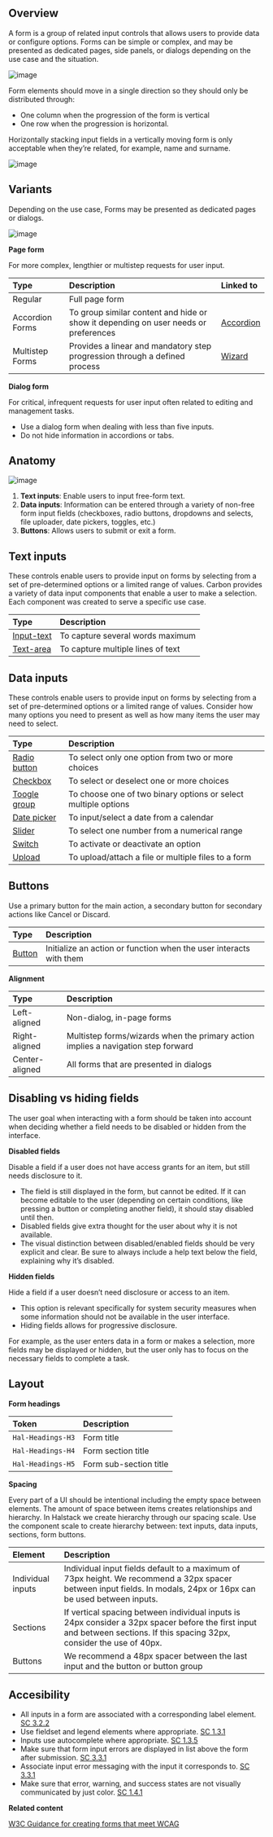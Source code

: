 ## Overview

A form is a group of related input controls that allows users to provide data or configure options. Forms can be simple or complex, and may be presented as dedicated pages, side panels, or dialogs depending on the use case and the situation.


![image](https://user-images.githubusercontent.com/44420072/114583673-237ce000-9c82-11eb-93c9-b0bde52e404b.png)


Form elements should move in a single direction so they should only be distributed through:

* One column when the progression of the form is vertical
* One row when the progression is horizontal. 

Horizontally stacking input fields in a vertically moving form is only acceptable when they’re related, for example, name and surname.


![image](https://user-images.githubusercontent.com/44420072/114583890-59ba5f80-9c82-11eb-8945-a2ef1182d570.png)


## Variants

Depending on the use case, Forms may be presented as dedicated pages or dialogs.

![image](https://user-images.githubusercontent.com/44420072/114583960-6d65c600-9c82-11eb-8626-71d4199f48ec.png)

**Page form**

For more complex, lengthier or multistep requests for user input.


| Type | Description | Linked to |
| :---         |     :---     |   :---     | 
| Regular | Full page form | |
| Accordion Forms | To group similar content and hide or show it depending on user needs or preferences | [Accordion](components/accordion/README.md) |
| Multistep Forms | Provides a linear and mandatory step progression through a defined process | [Wizard](components/wizard/README.md)|

**Dialog form**

For critical, infrequent requests for user input often related to editing and management tasks.

* Use a dialog form when dealing with less than five inputs.
* Do not hide information in accordions or tabs.

## Anatomy

![image](https://user-images.githubusercontent.com/44420072/114606499-9e9ec000-9c9b-11eb-9da9-7f1202d4f396.png)


1. **Text inputs**: Enable users to input free-form text.
2. **Data inputs**: Information can be entered through a variety of non-free form input fields (checkboxes, radio buttons, dropdowns and selects, file uploader, date pickers, toggles, etc.)
3. **Buttons**: Allows users to submit or exit a form.


## Text inputs

These controls enable users to provide input on forms by selecting from a set of pre-determined options or a limited range of values. Carbon provides a variety of data input components that enable a user to make a selection. Each component was created to serve a specific use case.

| Type | Description | 
| :---         |     :---     | 
| [Input-text](components/text-input/README.md) | To capture several words maximum | 
| [Text-area](components/text-input/README.md) | To capture multiple lines of text	 |  

## Data inputs

These controls enable users to provide input on forms by selecting from a set of pre-determined options or a limited range of values. Consider how many options you need to present as well as how many items the user may need to select.

| Type | Description | 
| :---         |     :---     | 
| [Radio button](components/radio/README.md) | To select only one option from two or more choices |
| [Checkbox](components/checkbox/README.md) | To select or deselect one or more choices |  
| [Toogle group](components/toggle/README.md) | To choose one of two binary options or select multiple options  |
| [Date picker](components/date/README.md) | To input/select a date from a calendar	 |  
| [Slider](components/slider/README.md) | To select one number from a numerical range	 |  
| [Switch](components/switch/README.md) | To activate or deactivate an option	 |  
| [Upload](components/upload/README.md)| To upload/attach a file or multiple files to a form		 |  

## Buttons

Use a primary button for the main action, a secondary button for secondary actions like Cancel or Discard.

| Type | Description | 
| :---         |     :--- |
| [Button](components/text-input/README.md) | Initialize an action or function when the user interacts with them | 

**Alignment**

| Type | Description | 
| :---         |     :--- |
| Left-aligned | Non-dialog, in-page forms | 
| Right-aligned | Multistep forms/wizards when the primary action implies a navigation step forward | 
| Center-aligned | All forms that are presented in dialogs | 

## Disabling vs hiding fields

The user goal when interacting with a form should be taken into account when deciding whether a field needs to be disabled or hidden from the interface.

**Disabled fields**

Disable a field if a user does not have access grants for an item, but still needs disclosure to it. 

* The field is still displayed in the form, but cannot be edited. If it can become editable to the user (depending on certain conditions, like pressing a button or completing another field), it should stay disabled until then.
* Disabled fields give extra thought for the user about why it is not available. 
* The visual distinction between disabled/enabled fields should be very explicit and clear. Be sure to always include a help text below the field, explaining why it’s disabled.

**Hidden fields**

Hide a field if a user doesn’t need disclosure or access to an item. 

* This option is relevant specifically for system security measures when some information should not be available in the user interface.
* Hiding fields allows for progressive disclosure. 

For example, as the user enters data in a form or makes a selection, more fields may be displayed or hidden, but the user only has to focus on the necessary fields to complete a task.

## Layout

**Form headings**

| Token | Description | 
| :---         |     :--- |
| `Hal-Headings-H3` | Form title | 
| `Hal-Headings-H4` | Form section title | 
| `Hal-Headings-H5` | Form sub-section title | 

**Spacing**

Every part of a UI should be intentional including the empty space between elements. The amount of space between items creates relationships and hierarchy. In Halstack we create hierarchy through our spacing scale. Use the component scale to create hierarchy between: text inputs, data inputs, sections, form buttons.

| Element | Description | 
| :---         |     :--- |
| Individual inputs | Individual input fields default to a maximum of 73px height. We recommend a 32px spacer between input fields. In modals, 24px or 16px can be used between inputs. | 
| Sections | If vertical spacing between individual inputs is 24px consider a 32px spacer before the first input and between sections. If this spacing 32px, consider the use of 40px. | 
| Buttons | We recommend a 48px spacer between the last input and the button or button group | 

## Accesibility

* All inputs in a form are associated with a corresponding label element. [SC 3.2.2](https://www.w3.org/WAI/WCAG22/Understanding/on-input.html)
* Use fieldset and legend elements where appropriate. [SC 1.3.1](https://www.w3.org/WAI/WCAG22/Understanding/info-and-relationships.html)
* Inputs use autocomplete where appropriate. [SC 1.3.5](https://www.w3.org/WAI/WCAG22/Understanding/identify-input-purpose.html)
* Make sure that form input errors are displayed in list above the form after submission. [SC 3.3.1](https://www.w3.org/WAI/WCAG22/Understanding/error-identification.html)
* Associate input error messaging with the input it corresponds to. [SC 3.3.1](https://www.w3.org/WAI/WCAG22/Understanding/error-identification.html)
* Make sure that error, warning, and success states are not visually communicated by just color. [SC 1.4.1](https://www.w3.org/WAI/WCAG22/Understanding/use-of-color.html) 

**Related content**

[W3C Guidance for creating forms that meet WCAG](https://www.w3.org/WAI/tutorials/forms/instructions/)

